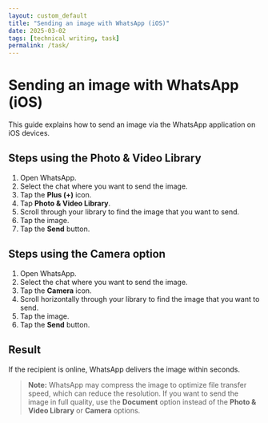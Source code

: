 ```yaml
---
layout: custom_default
title: "Sending an image with WhatsApp (iOS)"
date: 2025-03-02
tags: [technical writing, task]
permalink: /task/
---
```


# Sending an image with WhatsApp (iOS)

This guide explains how to send an image via the WhatsApp application on iOS devices.

## Steps using the Photo & Video Library

1.  Open WhatsApp.
2.  Select the chat where you want to send the image.
3.  Tap the **Plus (+)** icon.
4.  Tap **Photo & Video Library**.
5.  Scroll through your library to find the image that you want to send.
6.  Tap the image.
7.  Tap the **Send** button.

## Steps using the Camera option

1.  Open WhatsApp.
2.  Select the chat where you want to send the image.
3.  Tap the **Camera** icon.
4.  Scroll horizontally through your library to find the image that you want to send.
5.  Tap the image.
6.  Tap the **Send** button.

## Result

If the recipient is online, WhatsApp delivers the image within seconds.

> **Note:** WhatsApp may compress the image to optimize file transfer speed, which can reduce the resolution. If you want to send the image in full quality, use the **Document** option instead of the **Photo & Video Library** or **Camera** options.